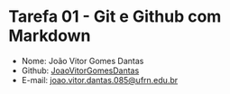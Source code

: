 # Tarefa 01 - Git e Github com Markdown

* Nome: João Vitor Gomes Dantas
* Github: [JoaoVitorGomesDantas](https://github.com/JoaoVitorGomesDantas)
* E-mail: joao.vitor.dantas.085@ufrn.edu.br
